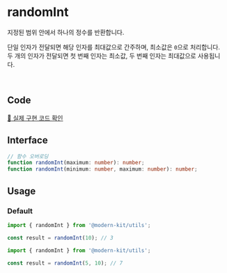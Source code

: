 # randomInt

지정된 범위 안에서 하나의 정수를 반환합니다.

단일 인자가 전달되면 해당 인자를 최대값으로 간주하며, 최소값은 `0`으로 처리합니다.
두 개의 인자가 전달되면 첫 번째 인자는 최소값, 두 번째 인자는 최대값으로 사용됩니다.

<br />

## Code
[🔗 실제 구현 코드 확인](https://github.com/modern-agile-team/modern-kit/blob/main/packages/utils/src/math/randomInt/index.ts)

## Interface
```ts title="typescript"
// 함수 오버로딩
function randomInt(maximum: number): number;
function randomInt(minimum: number, maximum: number): number;
```

## Usage


### Default

```ts title="typescript"
import { randomInt } from '@modern-kit/utils';

const result = randomInt(10); // 3
```

```ts title="typescript"
import { randomInt } from '@modern-kit/utils';

const result = randomInt(5, 10); // 7
```

